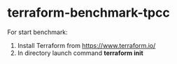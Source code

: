 # terraform-benchmark-tpcc

For start benchmark:
1. Install Terraform from https://www.terraform.io/
2. In directory launch command **terraform init**

